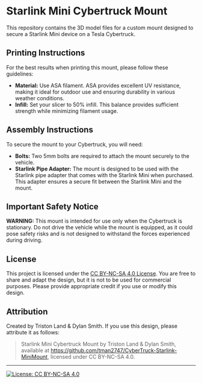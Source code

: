 # Starlink Mini Cybertruck Mount

This repository contains the 3D model files for a custom mount designed to secure a Starlink Mini device on a Tesla Cybertruck.

## Printing Instructions

For the best results when printing this mount, please follow these guidelines:

- **Material:** Use ASA filament. ASA provides excellent UV resistance, making it ideal for outdoor use and ensuring durability in various weather conditions.
- **Infill:** Set your slicer to 50% infill. This balance provides sufficient strength while minimizing filament usage.

## Assembly Instructions

To secure the mount to your Cybertruck, you will need:

- **Bolts:** Two 5mm bolts are required to attach the mount securely to the vehicle.
- **Starlink Pipe Adapter:** The mount is designed to be used with the Starlink pipe adapter that comes with the Starlink Mini when purchased. This adapter ensures a secure fit between the Starlink Mini and the mount.

## Important Safety Notice

**WARNING:** This mount is intended for use only when the Cybertruck is stationary. Do not drive the vehicle while the mount is equipped, as it could pose safety risks and is not designed to withstand the forces experienced during driving.

## License

This project is licensed under the [CC BY-NC-SA 4.0 License](LICENSE). You are free to share and adapt the design, but it is not to be used for commercial purposes. Please provide appropriate credit if you use or modify this design.

## Attribution

Created by Triston Land & Dylan Smith. If you use this design, please attribute it as follows:

> Starlink Mini Cybertruck Mount by Triston Land & Dylan Smith, available at https://github.com/tman2747/CyberTruck-Starlink-MiniMount, licensed under CC BY-NC-SA 4.0.

---

[![License: CC BY-NC-SA 4.0](https://img.shields.io/badge/License-CC%20BY--NC--SA%204.0-lightgrey.svg)](https://creativecommons.org/licenses/by-nc-sa/4.0/)

